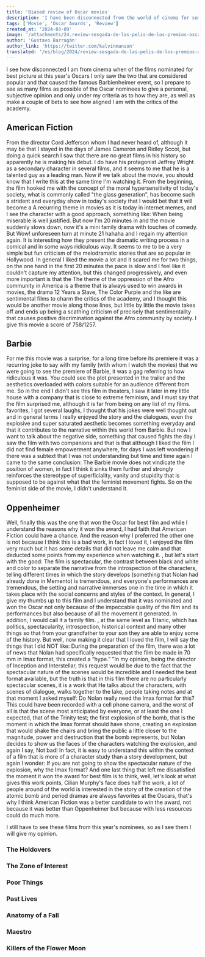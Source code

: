 ```yaml
---
title: 'Biased review of Oscar movies'
description: 'I have been disconnected from the world of cinema for some time, but I used to be an inveterate film buff. Even so, I dare to make a biased review of the films nominated for the Oscars.'
tags: ['Movie', 'Oscar Awards', 'Review']
created_at: '2024-03-09'
image: '/attachments/24.review-sesgada-de-las-pelis-de-los-premios-oscar.webp'
author: 'Gustavo Barragán'
author_link: 'https://twitter.com/kalvinmanson'
translated: '/es/blog/2024/review-sesgada-de-las-pelis-de-los-premios-oscar'
---
```

I see how disconnected I am from cinema when of the films nominated for best picture at this year's Oscars I only saw the two that are considered popular and that caused the famous Barbienheimer event, so I prepare to see as many films as possible of the Oscar nominees to give a personal, subjective opinion and only under my criteria as to how they are, as well as make a couple of bets to see how aligned I am with the critics of the academy.

## American Fiction
From the director Cord Jefferson whom I had never heard of, although it may be that I stayed in the days of James Cameron and Ridley Sccot, but doing a quick search I saw that there are no great films in his history so apparently he is making his debut. I do have his protagonist Jeffrey Wright as a secondary character in several films, and it seems to me that he is a talented guy as a leading man. Now if we talk about the movie, you should know that I write this at the same time I'm watching it.
From the beginning, the film hooked me with the concept of the moral hypersensitivity of today's society, what is commonly called "the glass generation", has become such a strident and everyday show in today's society that I would bet that it will become a A recurring theme in movies as it is today in internet memes, and I see the character with a good approach, something like: When being miserable is well justified. But now I'm 20 minutes in and the movie suddenly slows down, now it's a mini family drama with touches of comedy. But Wow! unforeseen turn at minute 21 hahaha and I regain my attention again. It is interesting how they present the dramatic writing process in a comical and in some ways ridiculous way. It seems to me to be a very simple but fun criticism of the melodramatic stories that are so popular in Hollywood.
In general I liked the movie a lot and it scared me for two things, on the one hand in the first 20 minutes the pace is slow and I feel like it couldn't capture my attention, but this changed progressively, and even more important is that the The theme of the oppression of the Afro community in America is a theme that is always used to win awards in movies, the drama 12 Years a Slave, The Color Purple and the like are sentimental films to charm the critics of the academy, and I thought this would be another movie along those lines, but little by little the movie takes off and ends up being a scathing criticism of precisely that sentimentality that causes positive discrimination against the Afro community by society. I give this movie a score of 758/1257.

## Barbie
For me this movie was a surprise, for a long time before its premiere it was a recurring joke to say with my family (with whom I watch the movies) that we were going to see the premiere of Barbie, it was a gag referring to how ridiculous it was. You could see the plot presented in the trailer and the aesthetics overloaded with colors suitable for an audience different from me. So in the end I didn't see this film in theaters, I saw it later in my little house with a company that is close to extreme feminism, and I must say that the film surprised me, although it is far from being on any list of my films. favorites, I got several laughs, I thought that his jokes were well thought out and in general terms I really enjoyed the story and the dialogues, even the explosive and super saturated aesthetic becomes something everyday and that it contributes to the narrative within this world from Barbie.
But now I want to talk about the negative side, something that caused fights the day I saw the film with two companions and that is that although I liked the film I did not find female empowerment anywhere, for days I was left wondering if there was a subtext that I was not understanding but time and time again I came to the same conclusion: The Barbie movie does not vindicate the position of women, in fact I think it sinks them further and strongly reinforces the stereotype of superficiality, vanity and stupidity that is supposed to be against what that the feminist movement fights. So on the feminist side of the movie, I didn't understand it.

## Oppenheimer
Well, finally this was the one that won the Oscar for best film and while I understand the reasons why it won the award, I had faith that American Fiction could have a chance. And the reason why I preferred the other one is not because I think this is a bad work, in fact I loved it, I enjoyed the film very much but it has some details that did not leave me calm and that deducted some points from my experience when watching it. , but let's start with the good: The film is spectacular, the contrast between black and white and color to separate the narrative from the introspection of the characters, telling different times in which the story develops (something that Nolan had already done in Memento) is tremendous, and everyone's performances are tremendous, the setting and narrative immerses one in the time in which it takes place with the social concerns and styles of the context. In general, I give my thumbs up to this film and I understand that it was nominated and won the Oscar not only because of the impeccable quality of the film and its performances but also because of all the movement it generated. In addition, I would call it a family film. , at the same level as Titanic, which has politics, spectacularity, introspection, historical context and many other things so that from your grandfather to your son they are able to enjoy some of the history.
But well, now making it clear that I loved the film, I will say the things that I did NOT like: During the preparation of the film, there was a lot of news that Nolan had specifically requested that the film be made in 70 mm in Imax format, this created a “hype.” "In my opinion, being the director of Inception and Interstellar, this request would be due to the fact that the spectacular nature of the scenes would be incredible and I needed the best format available, but the truth is that in this film there are no particularly spectacular scenes, it is a work that He talks about the characters, with scenes of dialogue, walks together to the lake, people taking notes and at that moment I asked myself: Do Nolan really need the Imax format for this? This could have been recorded with a cell phone camera, and the worst of all is that the scene most anticipated by everyone, or at least the one I expected, that of the Trinity test; the first explosion of the bomb, that is the moment in which the Imax format should have shone, creating an explosion that would shake the chairs and bring the public a little closer to the magnitude, power and destruction that the bomb represents, but Nolan decides to show us the faces of the characters watching the explosion, and again I say, Not bad! In fact, it is easy to understand this within the context of a film that is more of a character study than a story development, but again I wonder: If you are not going to show the spectacular nature of the explosion, why the Imax format? And one last thing that left me dissatisfied the moment it won the award for best film is to think, well, let's look at what gives this work points, Cilian Murphy's face does half the work, a lot of people around of the world is interested in the story of the creation of the atomic bomb and period dramas are always favorites at the Oscars, that's why I think American Fiction was a better candidate to win the award, not because it was better than Oppenheimer but because with less resources could do much more.

I still have to see these films from this year's nominees, so as I see them I will give my opinion.

### The Holdovers
### The Zone of Interest
### Poor Things
### Past Lives
### Anatomy of a Fall
### Maestro
### Killers of the Flower Moon











